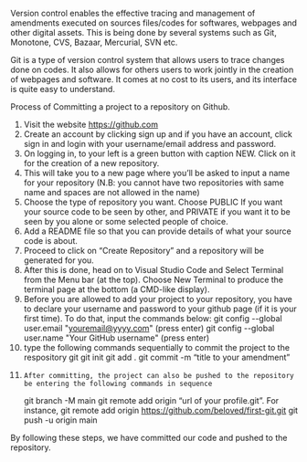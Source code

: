 Version control enables the effective tracing and management of amendments executed on sources files/codes for softwares, webpages and other digital assets. This is being done by several systems such as Git, Monotone, CVS, Bazaar, Mercurial, SVN etc.

Git is a type of version control system that allows users to trace changes done on codes. It also allows for others users to work jointly in the creation of webpages and software. It comes at no cost to its users, and its interface is quite easy to understand.

Process of Committing a project to a repository on Github.
1.	Visit the website https://github.com
2.	Create an account by clicking sign up and if you have an account, click sign in and login with your username/email address and password.
3.	On logging in, to your left is a green button with caption NEW. Click on it for the creation of a new repository.
4.	This will take you to a new page where you’ll be asked to input a name for your repository (N.B: you cannot have two repositories with same name and spaces are not allowed in the name)
5.	Choose the type of repository you want. Choose PUBLIC If you want your source code to be seen by other, and PRIVATE if you want it to be seen by you alone or some selected people of choice.
6.	Add a README file so that you can provide details of what your source code is about.
7.	Proceed to click on “Create Repository” and a repository will be generated for you.
8.	After this is done, head on to Visual Studio Code and Select Terminal from the Menu bar (at the top). Choose New Terminal to produce the terminal page at the bottom (a CMD-like display).
9.	Before you are allowed to add your project to your repository, you have to declare your username and password to your github page (if it is your first time). To do that, input the commands below:
	git config --global user.email "youremail@yyyy.com" (press enter)
git config --global user.name "Your GitHub username" (press enter)
10.	type the following commands sequentially to commit the project to the respository
	git
	git init
	git add .
	git commit -m “title to your amendment”
11. 	After committing, the project can also be pushed to the repository be entering the following commands in sequence
	git branch -M main
git remote add origin “url of your profile.git”. For instance, git remote add origin https://github.com/beloved/first-git.git
	git push -u origin main

By following these steps, we have committed our code and pushed to the repository.
